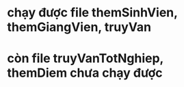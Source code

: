 # chạy được file themSinhVien, themGiangVien, truyVan 
# còn file truyVanTotNghiep, themDiem chưa chạy được


